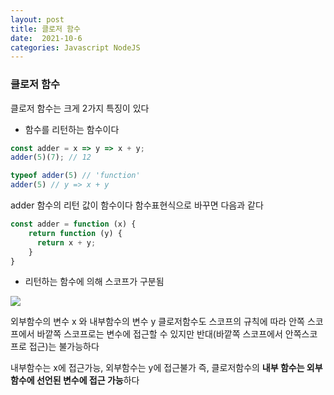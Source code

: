 ```yaml
---
layout: post
title: 클로저 함수
date:  2021-10-6  
categories: Javascript NodeJS
---
```


### 클로저 함수
클로저 함수는 크게 2가지 특징이 있다

- 함수를 리턴하는 함수이다
```js
const adder = x => y => x + y;
adder(5)(7); // 12

typeof adder(5) // 'function'
adder(5) // y => x + y
```

adder 함수의 리턴 값이 함수이다
함수표현식으로 바꾸면 다음과 같다

```js
const adder = function (x) {
    return function (y) {
      return x + y;
    }
}
```

- 리턴하는 함수에 의해 스코프가 구분됨

![](https://images.velog.io/images/ljy505541/post/11f0cf95-7904-4f57-b6f3-d738491d6e0d/image.png)

외부함수의 변수 x 와 내부함수의 변수 y
클로저함수도 스코프의 규칙에 따라
안쪽 스코프에서 바깥쪽 스코프로는 변수에 접근할 수 있지만
반대(바깥쪽 스코프에서 안쪽스코프로 접근)는 불가능하다

내부함수는 x에 접근가능, 외부함수는 y에 접근불가
즉, 클로저함수의 **내부 함수는 외부 함수에 선언된 변수에 접근 가능**하다